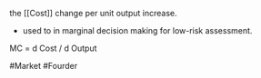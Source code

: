 the [[Cost]] change per unit output increase.
- used to in marginal decision making for low-risk assessment.

MC = d Cost / d Output

#Market #Fourder 
